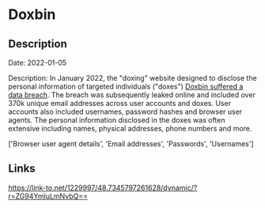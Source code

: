 # Doxbin

## Description

Date: 2022-01-05

Description:
In January 2022, the &quot;doxing&quot; website designed to disclose the personal information of targeted individuals (&quot;doxes&quot;) <a href="https://www.flashpoint-intel.com/blog/doxbin-leak/" target="_blank" rel="noopener">Doxbin suffered a data breach</a>. The breach was subsequently leaked online and included over 370k unique email addresses across user accounts and doxes. User accounts also included usernames, password hashes and browser user agents. The personal information disclosed in the doxes was often extensive including names, physical addresses, phone numbers and more.


['Browser user agent details', 'Email addresses', 'Passwords', 'Usernames']

## Links

https://link-to.net/1229997/48.7345797261628/dynamic/?r=ZG94YmluLmNvbQ==